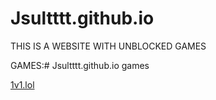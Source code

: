 # Jsultttt.github.io
  THIS IS A WEBSITE WITH UNBLOCKED GAMES 
  
  GAMES:# Jsultttt.github.io
games





<a href="sammycheez.com">1v1.lol</a>
